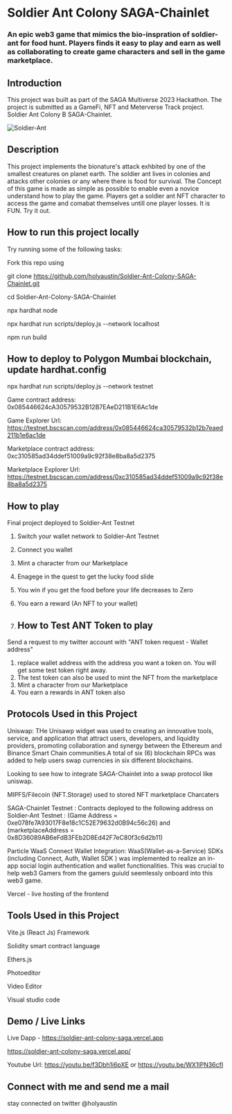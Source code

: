 # Soldier Ant Colony SAGA-Chainlet
### An epic web3 game that mimics the bio-inspration of soldier-ant for food hunt. Players finds it easy to play and earn as well as collaborating to create game characters and sell in the game marketplace.

## Introduction
This project was built as part of the SAGA Multiverse 2023 Hackathon. The project is submitted as a GameFi, NFT and Meterverse Track project. Soldier Ant Colony B SAGA-Chainlet.

![Soldier-Ant](https://github.com/holyaustin/Soldier-Ant-Colony-BNB/blob/main/client/src/assets/bg1.gif)

## Description

This project implements the bionature's attack exhbited by one of the smallest creatures on planet earth. The soldier ant lives in colonies and attacks other colonies or any where there is food for survival. The Concept of this game is made as simple as possible to enable even a novice understand how to play the game. Players get a soldier ant NFT character to access the game and comabat themselves untill one player losses. It is FUN. Try it out.

## How to run this project locally
Try running some of the following tasks:

Fork this repo using

git clone https://github.com/holyaustin/Soldier-Ant-Colony-SAGA-Chainlet.git

cd Soldier-Ant-Colony-SAGA-Chainlet

npx hardhat node

npx hardhat run scripts/deploy.js --network localhost

npm run build

## How to deploy to Polygon Mumbai  blockchain, update hardhat.config
npx hardhat run scripts/deploy.js --network testnet

Game contract address: 0x085446624cA30579532B12B7EAeD211B1E6Ac1de

Game Explorer Url: https://testnet.bscscan.com/address/0x085446624ca30579532b12b7eaed211b1e6ac1de

Marketplace contract address: 0xc310585ad34ddef51009a9c92f38e8ba8a5d2375

Marketplace Explorer Url: https://testnet.bscscan.com/address/0xc310585ad34ddef51009a9c92f38e8ba8a5d2375


## How to play
Final project deployed to Soldier-Ant Testnet
1. Switch your wallet network to Soldier-Ant Testnet
2. Connect you wallet
3. Mint a character from our Marketplace
4. Enagege in the quest to get the lucky food slide
5. You win if you get the food before your life decreases to Zero
6. You earn a reward (An NFT to your wallet) 
7. <Token reward coming soon>
   

   ## How to Test ANT Token to play
Send a request to my twitter account with "ANT token request - Wallet address"
1. replace wallet address with the address you want a token on. You will get some test token right away.
2. The test token can also be used to mint the NFT from the marketplace
3. Mint a character from our Marketplace
4. You earn a rewards in ANT token also

   

## Protocols Used in this Project
Uniswap: THe Unisawp widget was used to creating an innovative tools, service, and
application that attract users, developers, and liquidity providers, promoting collaboration
and synergy between the Ethereum and Binance Smart Chain communities.A total of six (6) blockchain RPCs was added to help users swap currencies in six different blockchains. 

Looking to see how to integrate  SAGA-Chainlet into a swap protocol like uniswap.

MIPFS/Filecoin (NFT.Storage) used to stored NFT marketplace Charcaters

 SAGA-Chainlet Testnet : Contracts deployed to the following address on Soldier-Ant Testnet : 
(Game Address = 0xe078fe7A93017F8e18c1C52E79632d0B94c56c26) and
(marketplaceAddress = 0x8D36089AB6eFdB3FEb2D8Ed42F7eC80f3c6d2b11)

Particle WaaS Connect Wallet Integration: WaaS(Wallet-as-a-Service) SDKs (including Connect, Auth, Wallet
SDK ) was implemented to realize an in-app social login authentication and wallet functionalities. This was crucial to help web3 Gamers from the gamers guiuld seemlessly onboard into this web3 game.

Vercel - live hosting of the frontend


## Tools Used in this Project
Vite.js (React Js) Framework

Solidity smart contract language

Ethers.js

Photoeditor

Video Editor

Visual studio code


## Demo / Live Links
Live Dapp - https://soldier-ant-colony-saga.vercel.app

https://soldier-ant-colony-saga.vercel.app/

Youtube Url: https://youtu.be/f3Dbh1i6pXE 
or
https://youtu.be/WX1lPN36cfI



## Connect with me and send me a mail

stay connected on twitter @holyaustin
